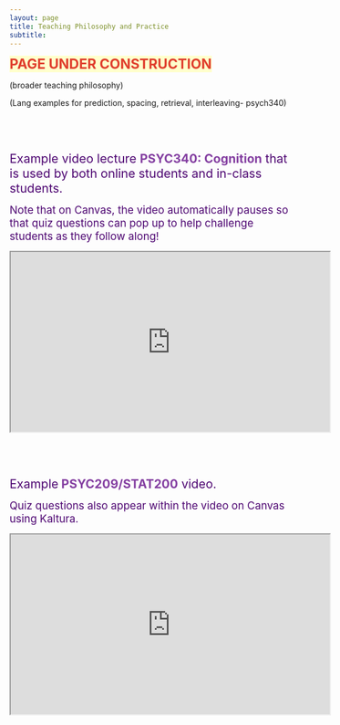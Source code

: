 ```yaml
---
layout: page
title: Teaching Philosophy and Practice
subtitle: 
---
```

<p><span style="color: #e03e2d; font-size: 18pt;"><strong><span style="background-color: #ffffcc;">PAGE UNDER CONSTRUCTION</span></strong></span></p>
<p>(broader teaching philosophy)</p>
<p>(Lang examples for prediction, spacing, retrieval, interleaving- psych340)</p>
<p>&nbsp;</p>
<p>&nbsp;</p>
<p><span style="font-size: 16pt; color: #4e0772;">Example video lecture <span style="color: #843fa1;"><strong>PSYC340: Cognition</strong></span> that is used by both online students and in-class students.</span></p>
<p><span style="font-size: 14pt; color: #4e0772;">Note that on Canvas, the video automatically pauses so that quiz questions can pop up to help challenge students as they follow along!&nbsp;</span></p>
<p><iframe title="YouTube video player" src="https://www.youtube.com/embed/stQTZCENbp0" width="560" height="315" allowfullscreen="allowfullscreen" allow="accelerometer; autoplay; clipboard-write; encrypted-media; gyroscope; picture-in-picture"></iframe></p>
<p>&nbsp;</p>
<p>&nbsp;</p>
<p><span style="font-size: 16pt; color: #4e0772;">Example<strong> <span style="color: #843fa1;">PSYC209/STAT200</span></strong> video.</span></p>
<p><span style="font-size: 14pt; color: #4e0772;">Quiz questions also appear within the video on Canvas using Kaltura.</span></p>
<p><iframe title="YouTube video player" src="https://www.youtube.com/embed/x1rYPR7Sxes" width="560" height="315" allowfullscreen="allowfullscreen" allow="accelerometer; autoplay; clipboard-write; encrypted-media; gyroscope; picture-in-picture"></iframe></p>
